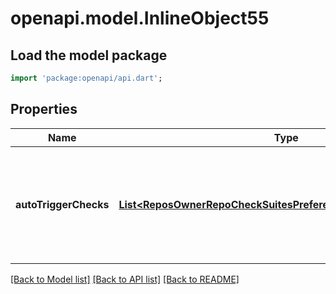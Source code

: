 # openapi.model.InlineObject55

## Load the model package
```dart
import 'package:openapi/api.dart';
```

## Properties
Name | Type | Description | Notes
------------ | ------------- | ------------- | -------------
**autoTriggerChecks** | [**List&lt;ReposOwnerRepoCheckSuitesPreferencesAutoTriggerChecks&gt;**](ReposOwnerRepoCheckSuitesPreferencesAutoTriggerChecks.md) | Enables or disables automatic creation of CheckSuite events upon pushes to the repository. Enabled by default. See the [&#x60;auto_trigger_checks&#x60; object](https://developer.github.com/v3/checks/suites/#auto_trigger_checks-object) description for details. | [optional] [default to []]

[[Back to Model list]](../README.md#documentation-for-models) [[Back to API list]](../README.md#documentation-for-api-endpoints) [[Back to README]](../README.md)


